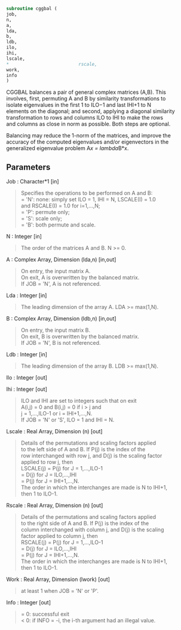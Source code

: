 ```fortran  
subroutine cggbal (  
job,  
n,  
a,  
lda,  
b,  
ldb,  
ilo,  
ihi,  
lscale,  
*                          rscale,  
work,  
info  
)  
```  
  
CGGBAL balances a pair of general complex matrices (A,B).  This  
involves, first, permuting A and B by similarity transformations to  
isolate eigenvalues in the first 1 to ILO$-$1 and last IHI+1 to N  
elements on the diagonal; and second, applying a diagonal similarity  
transformation to rows and columns ILO to IHI to make the rows  
and columns as close in norm as possible. Both steps are optional.  
  
Balancing may reduce the 1-norm of the matrices, and improve the  
accuracy of the computed eigenvalues and/or eigenvectors in the  
generalized eigenvalue problem A*x = lambda*B*x.  
  
## Parameters  
Job : Character*1 [in]  
> Specifies the operations to be performed on A and B:  
> = 'N':  none:  simply set ILO = 1, IHI = N, LSCALE(I) = 1.0  
> and RSCALE(I) = 1.0 for i=1,...,N;  
> = 'P':  permute only;  
> = 'S':  scale only;  
> = 'B':  both permute and scale.  
  
N : Integer [in]  
> The order of the matrices A and B.  N >= 0.  
  
A : Complex Array, Dimension (lda,n) [in,out]  
> On entry, the input matrix A.  
> On exit, A is overwritten by the balanced matrix.  
> If JOB = 'N', A is not referenced.  
  
Lda : Integer [in]  
> The leading dimension of the array A. LDA >= max(1,N).  
  
B : Complex Array, Dimension (ldb,n) [in,out]  
> On entry, the input matrix B.  
> On exit, B is overwritten by the balanced matrix.  
> If JOB = 'N', B is not referenced.  
  
Ldb : Integer [in]  
> The leading dimension of the array B. LDB >= max(1,N).  
  
Ilo : Integer [out]  
  
Ihi : Integer [out]  
> ILO and IHI are set to integers such that on exit  
> A(i,j) = 0 and B(i,j) = 0 if i > j and  
> j = 1,...,ILO-1 or i = IHI+1,...,N.  
> If JOB = 'N' or 'S', ILO = 1 and IHI = N.  
  
Lscale : Real Array, Dimension (n) [out]  
> Details of the permutations and scaling factors applied  
> to the left side of A and B.  If P(j) is the index of the  
> row interchanged with row j, and D(j) is the scaling factor  
> applied to row j, then  
> LSCALE(j) = P(j)    for J = 1,...,ILO-1  
> = D(j)    for J = ILO,...,IHI  
> = P(j)    for J = IHI+1,...,N.  
> The order in which the interchanges are made is N to IHI+1,  
> then 1 to ILO-1.  
  
Rscale : Real Array, Dimension (n) [out]  
> Details of the permutations and scaling factors applied  
> to the right side of A and B.  If P(j) is the index of the  
> column interchanged with column j, and D(j) is the scaling  
> factor applied to column j, then  
> RSCALE(j) = P(j)    for J = 1,...,ILO-1  
> = D(j)    for J = ILO,...,IHI  
> = P(j)    for J = IHI+1,...,N.  
> The order in which the interchanges are made is N to IHI+1,  
> then 1 to ILO-1.  
  
Work : Real Array, Dimension (lwork) [out]  
> at least 1 when JOB = 'N' or 'P'.  
  
Info : Integer [out]  
> = 0:  successful exit  
> < 0:  if INFO = -i, the i-th argument had an illegal value.  
  
